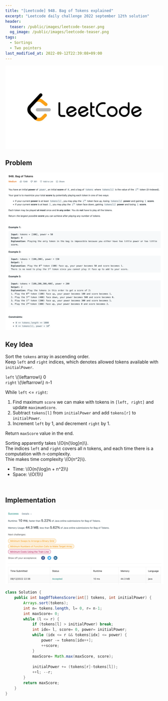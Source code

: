 ```yaml
---
title: "[Leetcode] 948. Bag of Tokens explained"
excerpt: "Leetcode daily challenge 2022 september 12th solution"
header:
  teaser: /public/images/leetcode-teaser.png
  og_image: /public/images/leetcode-teaser.png
tags:
  - Sortings
  - Two pointers
last_modified_at: 2022-09-12T22:39:08+09:00
---
```


<a href="https://leetcode.com/">
    <img src="/public/images/leetcode-logo.jpeg"/>
</a>

## Problem

<a href="https://leetcode.com/problems/bag-of-tokens/">
    <img src="/public/images/leetcode-948.png"/>
</a>

<br/>

## Key Idea

Sort the `tokens` array in ascending order.  
Keep `left` and `right` indices, which denotes allowed tokens available with `initialPower`.  

`left` \\(\leftarrow\\) 0  
`right` \\(\leftarrow\\) n-1  

While `left` <= `right`:  
1. Find maximum `score` we can make with tokens in `[left, right]` and update `maximumScore`.
2. Subtract `tokens[l]` from `initialPower` and add `tokens[r]` to `initialPower`.
3. Increment `left` by 1, and decrement `right` by 1.

Return `maxScore` value in the end.

Sorting apparently takes \\(O(n{\log}n)\\).  
The indices `left` and `right` covers all n tokens, and each time there is a computation with n-complexity.  
Thie makes time complexity \\(O(n^2)\\).

- Time: \\(O(n{\log}n + n^2)\\)
- Space: \\(O(1)\\)

<br/>

## Implementation

<img src="/public/images/leetcode-948-result.png"/>

```java
class Solution {
    public int bagOfTokensScore(int[] tokens, int initialPower) {
        Arrays.sort(tokens);
        int n= tokens.length, l= 0, r= n-1;
        int maxScore= 0;
        while (l <= r) {
            if (tokens[l] > initialPower) break;
            int idx= l, score= 0, power= initialPower;
            while (idx <= r && tokens[idx] <= power) {
                power -= tokens[idx++];
                ++score;
            }
            maxScore= Math.max(maxScore, score);

            initialPower += (tokens[r]-tokens[l]);
            ++l; --r;
        }
        return maxScore;
    }
}
```